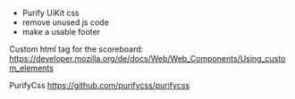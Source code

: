 - Purify UiKit css
- remove unused js code
- make a usable footer


Custom html tag for the scoreboard:
https://developer.mozilla.org/de/docs/Web/Web_Components/Using_custom_elements

PurifyCss
https://github.com/purifycss/purifycss